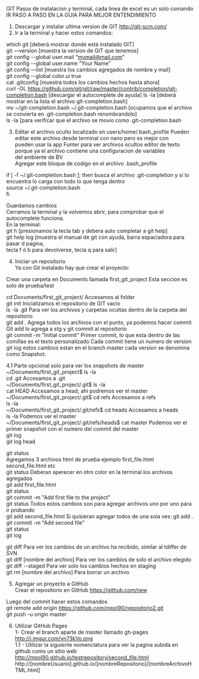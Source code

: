 GIT Pasos de instalacion y terminal, cada linea de excel es un solo comando
IR PASO A PASO EN LA GUIA PARA MEJOR ENTENDIMIENTO				
					
1. Descargar y instalar ultima version de GIT http://git-scm.com/				
2. Ir a la terminal y hacer estos comandos:		


which git	[deberá mostrar donde está instalado GIT]				
git —version	[muestra la version de GIT que tenemos]				
git config --global user.mail “mymail@mail.com”					
git config --global user.name “Your Name”					
git config —list	[muestra los cambios agregados de nombre y mail]				
git config --global color.ui true					
cat .gitconfig	[muestra todos los cambios hechos hasta ahora]				
curl -OL https://github.com/git/git/raw/master/contrib/completion/git-completion.bash	[descargar el autocomplete de ayuda]
ls -la	[deberá mostrar en la lista el archivo git-completion.bash]				
mv ~/git-completion.bash ~/.git-completion.bash	[ocupamos que el archivo se convierta en .git-completion.bash renombrandolo]	
ls -la	[para verificar que el archivo se movio como .git-completion.bash				
				
					
3. Editar el archivo oculto localizado en users/home/.bash_profile	Pueden editar este archivo desde terminal con nano pero es mejor con				
pueden usar la app Funter para ver archivos ocultos	editor de texto porque ya el archivo contiene una configuracion de variables				
	del ambiente de BV				
Agregar este bloque de codigo en el archivo .bash_profile					
					
if [ -f ~/.git-completion.bash ]; then	busca el archivo .git-completion y si lo encuentra lo carga con todo lo que tenga dentro				
source ~/.git-completion.bash					
fi					
					
Guardamos cambios					
Cerramos la terminal y la volvemos abrir, para comprobar que el autocomplete funciona.					
En la terminal:					
git h [presionamos la tecla tab y debera auto completar a git help]					
git help log	[muestra el manual de git con ayuda, barra espaciadora para pasar d pagina,				
	tecla f ó b para devolverse, tecla q para salir]				
					
4. Iniciar un repositorio					
Ya con Git instalado hay que crear el proyecto:					
					
Crear una carpeta en Documents llamada    first_git_project	Esta seccion es solo de prueba/test				
					
cd Documents/first_git_project/	Accesamos al folder				
git init	Inicializamos el repositorio de GIT vacio				
ls -la .git	Para ver los archivos y carpetas ocultas dentro de la carpeta del repositorio				
git add .	Agrega todos los archivos con el punto, ya podemos hacer commit	Git add lo agrega a stg y git commit al repositorio			
git commit -m "Initial commit"	Primer commit, lo que esta dentro de las comillas es el texto personalizado	Cada commit tiene un numero de version			
git log	estos cambios estan en el branch master	cada version se denomina como Snapshot.			
					
					
4.1 Parte opcional solo para ver los snapshots de master					
~/Documents/first_git_project$ ls -la					
cd .git	Accesamos a .git				
~/Documents/first_git_project/.git$ ls -la					
cat HEAD	Accesamos a head, ahi podremos ver el master				
~/Documents/first_git_project/.git$ cd refs	Accesamos a refs				
ls -la					
~/Documents/first_git_project/.git/refs$ cd heads	Accesamos a heads				
ls -la	Podemos ver el master				
~/Documents/first_git_project/.git/refs/heads$ cat master	Podemos ver el primer snapshot con el numero del commit del master				
git log					
git log head					
					
git status					
Agregamos 3 archivos html de prueba ejemplo first_file.html second_file.html etc					
git status	Deberan aperecer en otro color en la terminal los archivos agregados				
git add first_file.html					
git status					
git commit -m "Add first file to the project"					
git status	Todos estos cambios son para agregar archivos uno por uno para ir probando				
git add second_file.html	Si quisieran agregar todos de una sola ves:   git add .				
git commit -m "Add second file"					
git status					
git log					
					
git diff	Para ver los cambios de un archivo ha recibido, similar al tdiffer de SVN				
git diff [nombre del archivo]	Para ver los cambios de solo el archivo elegido				
git diff --staged	Para ver solo los cambios hechos en staging				
git rm [nombre del archivo]	Para borrar un archivo				
					
5. Agregar un proyecto a GitHub					
Crear el repositorio en GitHub https://github.com/new					
					
Luego del commit hacer estos comandos					
git remote add origin https://github.com/mpol90/repositorio2.git					
git push -u origin master					
					
6. Utilizar GitHub Pages					
1- Crear el branch aparte de master llamado gh-pages   http://i.imgur.com/vn73kVo.png					
1.1 - Utilizar la siguiente nomenclatura para ver la pagina subida en github como un sitio web					
http://mpol90.github.io/testrepository/second_file.html					
http://[nombreUsuario].github.io/[nombreRepositorio]/[nombreArchivoHTML.html]					
